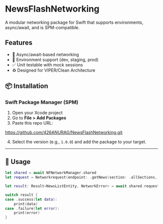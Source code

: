 # NewsFlashNetworking

A modular networking package for Swift that supports environments, async/await, and is SPM-compatible.

## Features
- 🔄 Async/await-based networking
- 🔧 Environment support (dev, staging, prod)
- ✅ Unit testable with mock sessions
- ♻️ Designed for VIPER/Clean Architecture

## 📦 Installation

### Swift Package Manager (SPM)

1. Open your Xcode project
2. Go to **File > Add Packages**
3. Paste this repo URL:

https://github.com/426ANURAG/NewsFlashNetworking.git

4. Select the version (e.g., `1.0.0`) and add the package to your target.

---

## 🚀 Usage

```swift
let shared = await NFNetworkManager.shared
let request = Networkrequest(endpoint: .getNews(section: .allSections, period: "7"))

let result: Result<NewsListEntity, NetworkError> = await shared.request(requestData: request)

switch result {
case .success(let data):
    print(data)
case .failure(let error):
    print(error)
}
